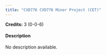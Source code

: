 ```yaml
---
title: "CVD776 CVD776 Minor Project (CET)"
---
```

**Credits:** 3 (0-0-6)

#### Description
No description available.